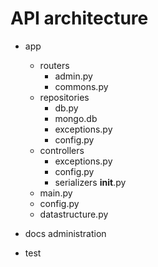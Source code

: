 # API architecture

- app
    - routers
        - admin.py
        - commons.py
    - repositories
        - db.py
        - mongo.db
        - exceptions.py
        - config.py
    - controllers
        - exceptions.py
        - config.py
        - serializers
            __init__.py
    - main.py
    - config.py
    - datastructure.py

- docs
    administration

- test

